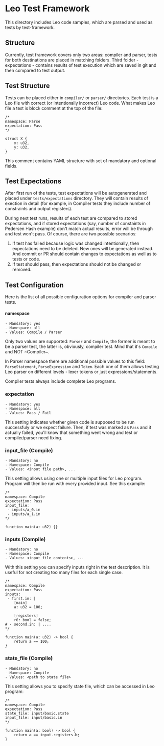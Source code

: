 # Leo Test Framework

This directory includes Leo code samples, which are parsed and used as tests by test-framework.

## Structure

Currently, test framework covers only two areas: compiler and parser, tests for both destinations are placed in
matching folders. Third folder - expectations - contains results of test execution which are saved in git and then 
compared to test output.

## Test Structure

Tests can be placed either in `compiler/` or `parser/` directories. Each test is a Leo file with correct (or intentionally 
incorrect) Leo code. What makes Leo file a test is block comment at the top of the file:

```
/*
namespace: Parse
expectation: Pass
*/

struct X {
    x: u32,
    y: u32,
}
```

This comment contains YAML structure with set of mandatory and optional fields.

## Test Expectations

After first run of the tests, test expectations will be autogenerated and placed under `tests/expectations` directory.
They will contain results of exection in detail (for example, in Compiler tests they include number of constraints and 
output registers).

During next test runs, results of each test are compared to stored expectations, and if stored expectations (say, number
of constaints in Pedersen Hash example) don't match actual results, error will be through and test won't pass. Of course,
there are two possible scenarios:

1. If test has failed because logic was changed intentionally, then expectations need to be deleted. New ones will be
generated instead. And commit or PR should contain changes to expectations as well as to tests or code.
2. If test should pass, then expectations should not be changed or removed.

## Test Configuration

Here is the list of all possible configuration options for compiler and parser tests.

#### namespace

```
- Mandatory: yes
- Namespace: all
- Values: Compile / Parser
```

Only two values are supported: `Parser` and `Compile`, the former is meant to be a parser test, the latter 
is, obviously, compiler test. Mind that it's `Compile` and NOT ~Compiler~. 

In Parser namespace there are additional possible values to this field: `ParseStatement`, `ParseExpression` and `Token`. 
Each one of them allows testing Leo parser on different levels - lexer tokens or just expressions/statements.

Compiler tests always include complete Leo programs.

### expectation

```
- Mandatory: yes
- Namespace: all
- Values: Pass / Fail
```

This setting indicates whether given code is supposed to be run successfuly or we expect failure. Then, if test
was marked as `Pass` and it actually failed, you'll know that something went wrong and test or compiler/parser need
fixing.

### input_file (Compile)

```
- Mandatory: no
- Namespace: Compile
- Values: <input file path>, ...
```

This setting allows using one or multiple input files for Leo program. Program will then be run with every provided input.
See this example:

```
/*
namespace: Compile
expectation: Pass
input_file: 
 - inputs/a_0.in
 - inputs/a_1.in
*/

function main(a: u32) {}
```

### inputs (Compile)

```
- Mandatory: no
- Namespace: Compile
- Values: <input file contents>, ...
```

With this setting you can specify inputs right in the test description. It is useful for not creating too many files for
each single case.

```
/*
namespace: Compile
expectation: Pass
inputs: 
 - first.in: |
    [main]
    a: u32 = 100;
    
    [registers]
    r0: bool = false;
# - second.in: | ....
*/

function main(a: u32) -> bool {
    return a == 100;
}
```

### state_file (Compile)

```
- Mandatory: no
- Namespace: Compile
- Values: <path to state file>
```

This setting allows you to specify state file, which can be accessed in Leo program:

```
/*
namespace: Compile
expectation: Pass
state_file: input/basic.state
input_file: input/basic.in
*/

function main(a: bool) -> bool {
    return a == input.registers.b;
}
```
